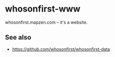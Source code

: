 # whosonfirst-www

whosonfirst.mapzen.com – it's a website.

## See also

* https://github.com/whosonfirst/whosonfirst-data
